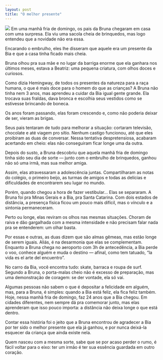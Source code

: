 ```yaml
---
layout: post
title: "O melhor presente"
---
```


![](https://i1.wp.com/64.media.tumblr.com/168648ea83273662610a7495a1f35bb6/tumblr_mn54pfedrl1qb61u2o1_640.jpg?resize=400,225)
Em uma manhã fria de domingo, os pais da Bruna chegaram em casa com uma surpresa. Ela viu uma sacola cheia de brinquedos, mas logo entendeu que a novidade não era essa.
<!--more-->
Encarando o embrulho, eles lhe disseram que aquele era um presente da Bia e que a casa tinha ficado mais cheia.

Bruna olhou pra sua mãe e no lugar da barriga enorme que ela ganhara nos últimos meses, estava a Beatriz: uma pequena criatura, com olhos doces e curiosos.

Como dizia Hemingway, de todos os presentes da natureza para a raça humana, o que é mais doce para o homem do que as crianças?
A Bruna não tinha nem 3 anos, mas aprendeu a cuidar da Bia igual gente grande. Ela trocava suas fraldas, dava bronca e escolhia seus vestidos como se estivesse brincando de boneca.

Os anos foram passando, elas foram crescendo e, como não poderia deixar de ser, vieram as brigas.

Seus pais tentaram de tudo para melhorar a situação: cortaram televisão, chocolate e até viagem pro sítio.
Nenhum castigo funcionou, até que eles proibiram as duas de conversar. Nessa tentativa despretensiosa, acabaram acertando em cheio: elas não conseguiram ficar longe uma da outra.

Depois do susto, a Bruna descobriu que aquela manhã fria de domingo tinha sido seu dia de sorte — junto com o embrulho de brinquedos, ganhou não só uma irmã, mas sua melhor amiga.

Assim, elas atravessaram a adolescência juntas. Compartilharam as notas do colégio, o primeiro beijo, as turmas de amigos e todas as delícias e dificuldades de encontrarem seu lugar no mundo.

Porém, quando chegou a hora de fazer vestibular… Elas se separaram.
A Bruna foi pra Minas Gerais e a Bia, pra Santa Catarina. Com dois estados de distância, a presença física ficou um pouco mais difícil, mas o vínculo e a sintonia permaneceram.

Perto ou longe, elas reviram os olhos nas mesmas situações. Choram de raiva e dão gargalhada com a mesma intensidade e não precisam falar nada pra se entenderem: um olhar basta.

Por essas e outras, as duas dizem que são almas gêmeas, mas estão longe de serem iguais. Aliás, é na desarmonia que elas se complementam.
Enquanto a Bruna chega no aeroporto com 3h de antecedência, a Bia perde o voo, conhece alguém e muda o destino — afinal, como tem tatuado, “la vida es el arte del encuentro”.

No carro da Bia, você encontra tudo: skate, barraca e roupa de surf. Segundo a Bruna, o porta-malas cheio não é excesso de preparação, mas uma demonstração de coragem: se der vontade, ela só vai.

Algumas pessoas não sabem o que é depositar a felicidade em alguém, mas, para a Bruna, é simples: quando a Bia está feliz, ela fica feliz também.
Hoje, nessa manhã fria de domingo, faz 24 anos que a Bia chegou. Em cidades diferentes, nem sempre dá pra comemorar junto, mas elas aprenderam que isso pouco importa: a distância não deixa longe o que está dentro.

Contar essa história foi o jeito que a Bruna encontrou de agradecer a Bia por ter sido o melhor presente que ela já ganhou, e por nunca deixá-la esquecer da criança que ainda existe nela.

Quem nasceu com a mesma sorte, sabe que se por acaso perder o rumo, é fácil voltar para o eixo: ter um irmão é ter sua essência guardada em outro coração.
